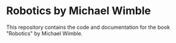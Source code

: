# Robotics by Michael Wimble

This repository contains the code and documentation for the book
"Robotics" by Michael Wimble.
